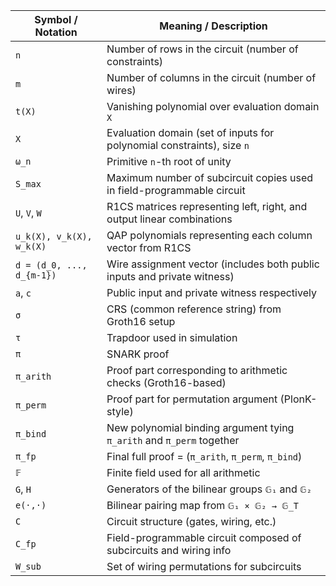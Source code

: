 | Symbol / Notation        | Meaning / Description                                                                 |
|--------------------------|----------------------------------------------------------------------------------------|
| `n`                      | Number of rows in the circuit (number of constraints)                                 |
| `m`                      | Number of columns in the circuit (number of wires)                                    |
| `t(X)`                   | Vanishing polynomial over evaluation domain `X`                                       |
| `X`                      | Evaluation domain (set of inputs for polynomial constraints), size `n`                |
| `ω_n`                    | Primitive `n`-th root of unity                                                        |
| `S_max`                  | Maximum number of subcircuit copies used in field-programmable circuit                |
| `U`, `V`, `W`            | R1CS matrices representing left, right, and output linear combinations                 |
| `u_k(X), v_k(X), w_k(X)` | QAP polynomials representing each column vector from R1CS                             |
| `d = (d_0, ..., d_{m-1})`| Wire assignment vector (includes both public inputs and private witness)              |
| `a`, `c`                 | Public input and private witness respectively                                         |
| `σ`                      | CRS (common reference string) from Groth16 setup                                      |
| `τ`                      | Trapdoor used in simulation                                                           |
| `π`                      | SNARK proof                                                                            |
| `π_arith`                | Proof part corresponding to arithmetic checks (Groth16-based)                         |
| `π_perm`                 | Proof part for permutation argument (PlonK-style)                                     |
| `π_bind`                 | New polynomial binding argument tying `π_arith` and `π_perm` together                 |
| `π_fp`                   | Final full proof = (`π_arith`, `π_perm`, `π_bind`)                                   |
| `𝔽`                      | Finite field used for all arithmetic                                                   |
| `G`, `H`                 | Generators of the bilinear groups `𝔾₁` and `𝔾₂`                                        |
| `e(·,·)`                 | Bilinear pairing map from `𝔾₁ × 𝔾₂ → 𝔾_T`                                              |
| `C`                      | Circuit structure (gates, wiring, etc.)                                               |
| `C_fp`                   | Field-programmable circuit composed of subcircuits and wiring info                    |
| `W_sub`                  | Set of wiring permutations for subcircuits                                            |
